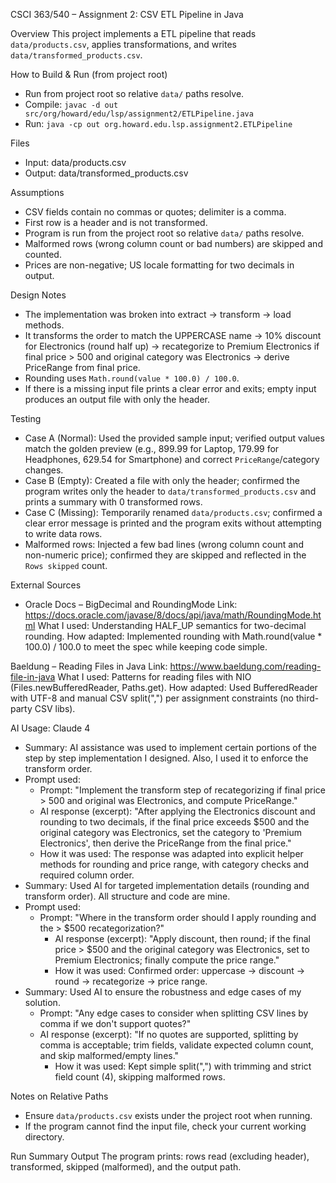 CSCI 363/540 – Assignment 2: CSV ETL Pipeline in Java

Overview
This project implements a ETL pipeline that reads `data/products.csv`, applies transformations, and writes `data/transformed_products.csv`.

How to Build & Run (from project root)
- Run from project root so relative `data/` paths resolve.
- Compile: `javac -d out src/org/howard/edu/lsp/assignment2/ETLPipeline.java`
- Run: `java -cp out org.howard.edu.lsp.assignment2.ETLPipeline`

Files
- Input: data/products.csv
- Output: data/transformed_products.csv

Assumptions
- CSV fields contain no commas or quotes; delimiter is a comma.
- First row is a header and is not transformed.
- Program is run from the project root so relative `data/` paths resolve.
- Malformed rows (wrong column count or bad numbers) are skipped and counted.
- Prices are non-negative; US locale formatting for two decimals in output.

Design Notes
- The implementation was broken into extract → transform → load methods.
- It transforms the order to match the UPPERCASE name → 10% discount for Electronics (round half up) → recategorize to Premium Electronics if final price > 500 and original category was Electronics → derive PriceRange from final price.
- Rounding uses `Math.round(value * 100.0) / 100.0`.
- If there is a missing input file prints a clear error and exits; empty input produces an output file with only the header.

Testing
- Case A (Normal): Used the provided sample input; verified output values match the golden preview (e.g., 899.99 for Laptop, 179.99 for Headphones, 629.54 for Smartphone) and correct `PriceRange`/category changes.
- Case B (Empty): Created a file with only the header; confirmed the program writes only the header to `data/transformed_products.csv` and prints a summary with 0 transformed rows.
- Case C (Missing): Temporarily renamed `data/products.csv`; confirmed a clear error message is printed and the program exits without attempting to write data rows.
- Malformed rows: Injected a few bad lines (wrong column count and non-numeric price); confirmed they are skipped and reflected in the `Rows skipped` count.

External Sources
- Oracle Docs – BigDecimal and RoundingMode
Link: https://docs.oracle.com/javase/8/docs/api/java/math/RoundingMode.html
What I used: Understanding HALF_UP semantics for two-decimal rounding.
How adapted: Implemented rounding with Math.round(value * 100.0) / 100.0 to meet the spec while keeping code simple.

Baeldung – Reading Files in Java
Link: https://www.baeldung.com/reading-file-in-java
What I used: Patterns for reading files with NIO (Files.newBufferedReader, Paths.get).
How adapted: Used BufferedReader with UTF-8 and manual CSV split(",") per assignment constraints (no third-party CSV libs).

AI Usage: Claude 4
- Summary: AI assistance was used to implement certain portions of the step by step implementation I designed. Also, I used it to enforce the transform order. 
- Prompt used:
  - Prompt: "Implement the transform step of recategorizing if final price > 500 and original was Electronics, and compute PriceRange."
  - AI response (excerpt): "After applying the Electronics discount and rounding to two decimals, if the final price exceeds $500 and the original category was Electronics, set the category to 'Premium Electronics', then derive the PriceRange from the final price."
  - How it was used: The response was adapted into explicit helper methods for rounding and price range, with category checks and required column order.
- Summary: Used AI for targeted implementation details (rounding and transform order). All structure and code are mine.
- Prompt used:
  - Prompt: "Where in the transform order should I apply rounding and the > $500 recategorization?"
    - AI response (excerpt): "Apply discount, then round; if the final price > $500 and the original category was Electronics, set to Premium Electronics; finally compute the price range."
    - How it was used: Confirmed order: uppercase → discount → round → recategorize → price range.
- Summary: Used AI to ensure the robustness and edge cases of my solution.
  - Prompt: "Any edge cases to consider when splitting CSV lines by comma if we don't support quotes?"
  - AI response (excerpt): "If no quotes are supported, splitting by comma is acceptable; trim fields, validate expected column count, and skip malformed/empty lines."
    - How it was used: Kept simple split(",") with trimming and strict field count (4), skipping malformed rows.
 


Notes on Relative Paths
- Ensure `data/products.csv` exists under the project root when running.
- If the program cannot find the input file, check your current working directory.

Run Summary Output
The program prints: rows read (excluding header), transformed, skipped (malformed), and the output path.


